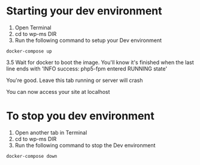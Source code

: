 # Starting your dev environment

1. Open Terminal
2. cd to wp-ms DIR
3. Run the following command to setup your Dev environment

```
docker-compose up
```

3.5 Wait for docker to boot the image. You'll know it's finished when the last line ends with 'INFO success: php5-fpm entered RUNNING state'

You're good. Leave this tab running or server will crash

You can now access your site at localhost

# To stop you dev environment

1. Open another tab in Terminal
2. cd to wp-ms DIR
3. Run the following command to stop the Dev environment

```
docker-compose down
```

